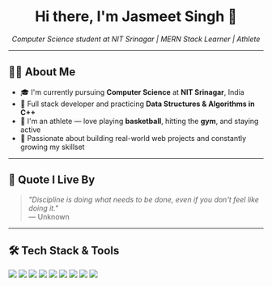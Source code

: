 <h1 align="center">Hi there, I'm Jasmeet Singh 👋</h1>

<p align="center"><em>Computer Science student at NIT Srinagar | MERN Stack Learner | Athlete</em></p>

---

## 👨‍💻 About Me

- 🎓 I'm currently pursuing **Computer Science** at **NIT Srinagar**, India  
- 🌱 Full stack developer and practicing **Data Structures & Algorithms in C++**
- 🏀 I'm an athlete — love playing **basketball**, hitting the **gym**, and staying active  
- 🚀 Passionate about building real-world web projects and constantly growing my skillset

---

## 💬 Quote I Live By

> _"Discipline is doing what needs to be done, even if you don't feel like doing it."_  
> — Unknown

---

## 🛠️ Tech Stack & Tools

<p align="left">
  <img src="https://img.shields.io/badge/React-20232A?style=for-the-badge&logo=react&logoColor=61DAFB"/>
  <img src="https://img.shields.io/badge/Node.js-339933?style=for-the-badge&logo=node.js&logoColor=white"/>
  <img src="https://img.shields.io/badge/MongoDB-4EA94B?style=for-the-badge&logo=mongodb&logoColor=white"/>
  <img src="https://img.shields.io/badge/Express.js-000000?style=for-the-badge&logo=express&logoColor=white"/>
  <img src="https://img.shields.io/badge/JavaScript-F7DF1E?style=for-the-badge&logo=javascript&logoColor=black"/>
  <img src="https://img.shields.io/badge/C++-00599C?style=for-the-badge&logo=c%2B%2B&logoColor=white"/>
  <img src="https://img.shields.io/badge/HTML5-E34F26?style=for-the-badge&logo=html5&logoColor=white"/>
  <img src="https://img.shields.io/badge/CSS3-1572B6?style=for-the-badge&logo=css3&logoColor=white"/>
  <img src="https://img.shields.io/badge/TailwindCSS-38B2AC?style=for-the-badge&logo=tailwind-css&logoColor=white"/>
</p>
